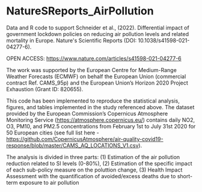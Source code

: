 # NatureSReports_AirPollution
Data and R code to support Schneider et al., (2022). Differential impact of government lockdown policies on reducing air pollution levels and related mortality in Europe. Nature's Scientific Reports (DOI: 10.1038/s41598-021-04277-6).

OPEN ACCESS: https://www.nature.com/articles/s41598-021-04277-6

The work was supported by the European Centre for Medium-Range Weather Forecasts (ECMWF) on behalf the European Union (commercial contract Ref. CAMS_95p) and the European Union’s Horizon 2020 Project Exhaustion (Grant ID: 820655).

This code has been implemented to reproduce the statistical analysis, figures, and tables implemented in the study referenced above. The dataset provided by the European Commission’s Copernicus Atmosphere Monitoring Service (https://atmosphere.copernicus.eu/) contains daily NO2, O3, PM10, and PM2.5 concentrations from February 1st to July 31st 2020 for 50 European cities (see full list here - https://github.com/CopernicusAtmosphere/air-quality-covid19-response/blob/master/CAMS_AQ_LOCATIONS_V1.csv).

The analysis is divided in three parts: (1) Estimation of the air pollution reduction related to SI levels (0-80%), (2) Estimation of the specific impact of each sub-policy measure on the poluttion change, (3) Health Impact Assessment with the quantification of avoided/excess deaths due to short-term exposure to air pollution
